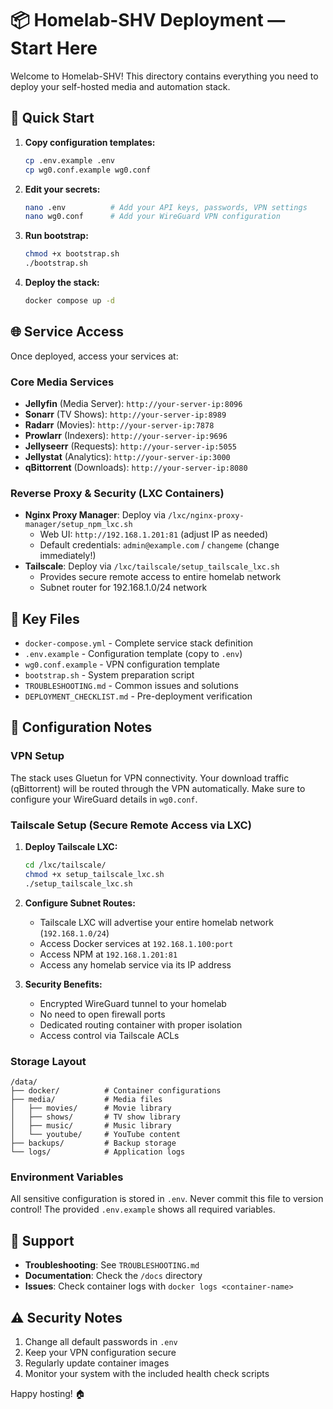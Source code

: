 # 📦 Homelab-SHV Deployment — Start Here
Welcome to Homelab-SHV! This directory contains everything you need to deploy your self-hosted media and automation stack.

## 🚀 Quick Start
1. **Copy configuration templates:**

   ```bash
   cp .env.example .env
   cp wg0.conf.example wg0.conf
   ```

2. **Edit your secrets:**

   ```bash
   nano .env          # Add your API keys, passwords, VPN settings
   nano wg0.conf      # Add your WireGuard VPN configuration
   ```

3. **Run bootstrap:**

   ```bash
   chmod +x bootstrap.sh
   ./bootstrap.sh
   ```

4. **Deploy the stack:**

   ```bash
   docker compose up -d
   ```

## 🌐 Service Access
Once deployed, access your services at:

### Core Media Services

- **Jellyfin** (Media Server): `http://your-server-ip:8096`
- **Sonarr** (TV Shows): `http://your-server-ip:8989`
- **Radarr** (Movies): `http://your-server-ip:7878`
- **Prowlarr** (Indexers): `http://your-server-ip:9696`
- **Jellyseerr** (Requests): `http://your-server-ip:5055`
- **Jellystat** (Analytics): `http://your-server-ip:3000`
- **qBittorrent** (Downloads): `http://your-server-ip:8080`

### Reverse Proxy & Security (LXC Containers)

- **Nginx Proxy Manager**: Deploy via `/lxc/nginx-proxy-manager/setup_npm_lxc.sh`
  - Web UI: `http://192.168.1.201:81` (adjust IP as needed)
  - Default credentials: `admin@example.com` / `changeme` (change immediately!)
- **Tailscale**: Deploy via `/lxc/tailscale/setup_tailscale_lxc.sh`
  - Provides secure remote access to entire homelab network
  - Subnet router for 192.168.1.0/24 network

## 📁 Key Files
- `docker-compose.yml` - Complete service stack definition
- `.env.example` - Configuration template (copy to `.env`)
- `wg0.conf.example` - VPN configuration template  
- `bootstrap.sh` - System preparation script
- `TROUBLESHOOTING.md` - Common issues and solutions
- `DEPLOYMENT_CHECKLIST.md` - Pre-deployment verification

## 🔧 Configuration Notes
### VPN Setup

The stack uses Gluetun for VPN connectivity. Your download traffic (qBittorrent) will be routed through the VPN automatically. Make sure to configure your WireGuard details in `wg0.conf`.

### Tailscale Setup (Secure Remote Access via LXC)

1. **Deploy Tailscale LXC:**

   ```bash
   cd /lxc/tailscale/
   chmod +x setup_tailscale_lxc.sh
   ./setup_tailscale_lxc.sh
   ```

2. **Configure Subnet Routes:**
   - Tailscale LXC will advertise your entire homelab network (`192.168.1.0/24`)
   - Access Docker services at `192.168.1.100:port` 
   - Access NPM at `192.168.1.201:81`
   - Access any homelab service via its IP address

3. **Security Benefits:**
   - Encrypted WireGuard tunnel to your homelab
   - No need to open firewall ports
   - Dedicated routing container with proper isolation
   - Access control via Tailscale ACLs

### Storage Layout

```
/data/
├── docker/          # Container configurations
├── media/           # Media files
│   ├── movies/      # Movie library
│   ├── shows/       # TV show library  
│   ├── music/       # Music library
│   └── youtube/     # YouTube content
├── backups/         # Backup storage
└── logs/            # Application logs

```
### Environment Variables

All sensitive configuration is stored in `.env`. Never commit this file to version control! The provided `.env.example` shows all required variables.

## 🛟 Support
- **Troubleshooting**: See `TROUBLESHOOTING.md`
- **Documentation**: Check the `/docs` directory
- **Issues**: Check container logs with `docker logs <container-name>`

## ⚠️ Security Notes
1. Change all default passwords in `.env`
2. Keep your VPN configuration secure
3. Regularly update container images
4. Monitor your system with the included health check scripts

Happy hosting! 🏠

